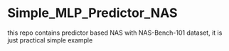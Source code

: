 # Simple_MLP_Predictor_NAS
this repo contains predictor based NAS with NAS-Bench-101 dataset, it is just practical simple example 
